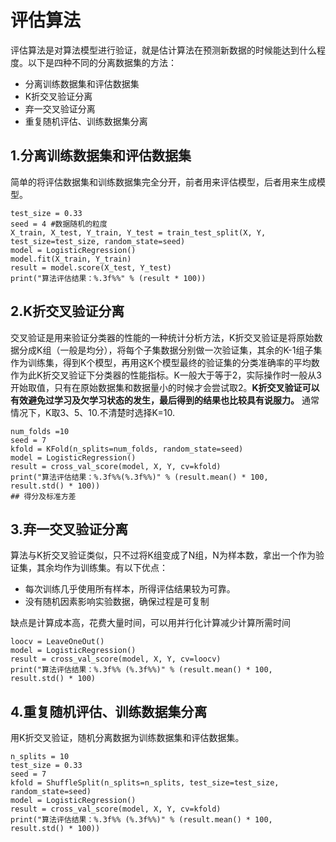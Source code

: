 # 评估算法
评估算法是对算法模型进行验证，就是估计算法在预测新数据的时候能达到什么程度。以下是四种不同的分离数据集的方法：
+ 分离训练数据集和评估数据集
+ K折交叉验证分离
+ 弃一交叉验证分离
+ 重复随机评估、训练数据集分离

## 1.分离训练数据集和评估数据集
简单的将评估数据集和训练数据集完全分开，前者用来评估模型，后者用来生成模型。

```
test_size = 0.33
seed = 4 #数据随机的粒度
X_train, X_test, Y_train, Y_test = train_test_split(X, Y, test_size=test_size, random_state=seed)
model = LogisticRegression()
model.fit(X_train, Y_train)
result = model.score(X_test, Y_test)
print("算法评估结果：%.3f%%" % (result * 100))
```

## 2.K折交叉验证分离
交叉验证是用来验证分类器的性能的一种统计分析方法，K折交叉验证是将原始数据分成K组（一般是均分），将每个子集数据分别做一次验证集，其余的K-1组子集作为训练集，得到K个模型，再用这K个模型最终的验证集的分类准确率的平均数作为此K折交叉验证下分类器的性能指标。K一般大于等于2，实际操作时一般从3开始取值，只有在原始数据集和数据量小的时候才会尝试取2。**K折交叉验证可以有效避免过学习及欠学习状态的发生，最后得到的结果也比较具有说服力。** 通常情况下，K取3、5、10.不清楚时选择K=10.

```
num_folds =10
seed = 7
kfold = KFold(n_splits=num_folds, random_state=seed)
model = LogisticRegression()
result = cross_val_score(model, X, Y, cv=kfold)
print("算法评估结果：%.3f%%(%.3f%%)" % (result.mean() * 100, result.std() * 100))
## 得分及标准方差
```

## 3.弃一交叉验证分离
算法与K折交叉验证类似，只不过将K组变成了N组，N为样本数，拿出一个作为验证集，其余均作为训练集。有以下优点：
+ 每次训练几乎使用所有样本，所得评估结果较为可靠。
+ 没有随机因素影响实验数据，确保过程是可复制
  
缺点是计算成本高，花费大量时间，可以用并行化计算减少计算所需时间

```
loocv = LeaveOneOut()
model = LogisticRegression()
result = cross_val_score(model, X, Y, cv=loocv)
print("算法评估结果：%.3f%% (%.3f%%)" % (result.mean() * 100, result.std() * 100)
```

## 4.重复随机评估、训练数据集分离
用K折交叉验证，随机分离数据为训练数据集和评估数据集。

```
n_splits = 10
test_size = 0.33
seed = 7
kfold = ShuffleSplit(n_splits=n_splits, test_size=test_size, random_state=seed)
model = LogisticRegression()
result = cross_val_score(model, X, Y, cv=kfold)
print("算法评估结果：%.3f%% (%.3f%%)" % (result.mean() * 100, result.std() * 100))